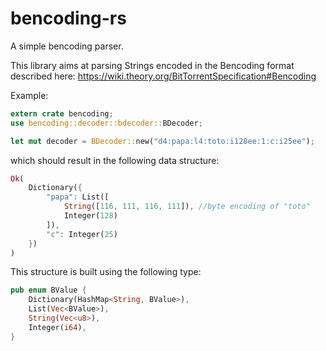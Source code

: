 # bencoding-rs
A simple bencoding parser.

This library aims at parsing Strings encoded in the Bencoding format described here:
https://wiki.theory.org/BitTorrentSpecification#Bencoding

Example:
```rust
extern crate bencoding;
use bencoding::decoder::bdecoder::BDecoder;

let mut decoder = BDecoder::new("d4:papa:l4:toto:i128ee:1:c:i25ee");
```
which should result in the following data structure:
```rust
Ok(
	Dictionary({
		"papa": List([
			String([116, 111, 116, 111]), //byte encoding of "toto"
			Integer(128)
		]),
		"c": Integer(25)
	})
)
```

This structure is built using the following type:
```rust
pub enum BValue {
	Dictionary(HashMap<String, BValue>),
	List(Vec<BValue>),
	String(Vec<u8>),
	Integer(i64),
}
```